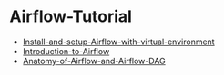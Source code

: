 # Airflow-Tutorial

+ [Install-and-setup-Airflow-with-virtual-environment](https://docs.google.com/document/d/15jaVu-0WGV-VRKGMFu3ynQDul2-DSVIWFdMfmbtMdLM/edit?usp=sharing)
+ [Introduction-to-Airflow](https://docs.google.com/document/d/1o4sT-T08AQyA9g4klrGZBCyLhWhzeEum5wI9M7nOk0s/edit?usp=sharing)
+ [Anatomy-of-Airflow-and-Airflow-DAG](https://docs.google.com/document/d/1w0edJQPTaYawiXAIdd7Lxk7L7aJU0nTfU9Ae2_jcBco/edit?usp=sharing)